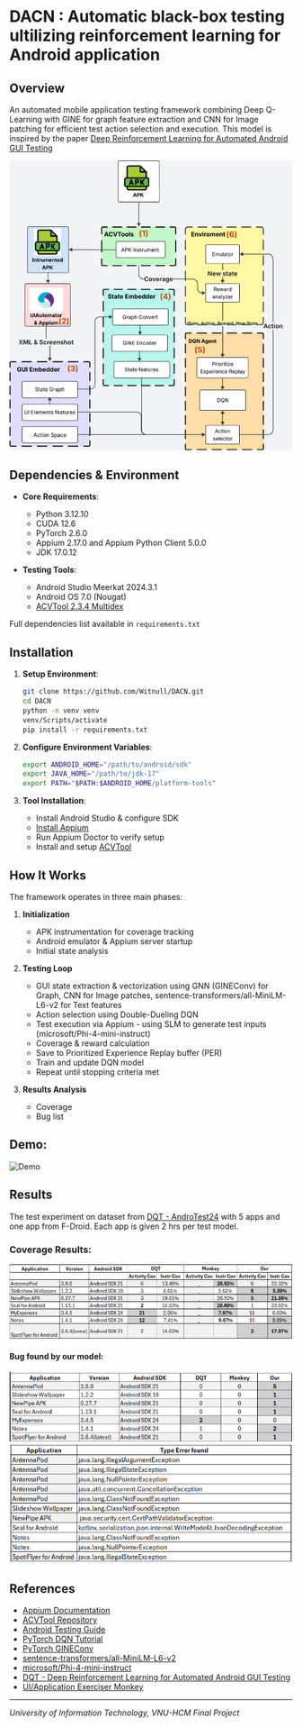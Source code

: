 # DACN : Automatic black-box testing ultilizing reinforcement learning for Android application

## Overview
An automated mobile application testing framework combining Deep Q-Learning with GINE for graph feature extraction and CNN for Image patching for efficient test action selection and execution. This model is inspired by the paper [Deep Reinforcement Learning for Automated Android GUI Testing](https://dl.acm.org/doi/10.1145/3597503.3623344)

![Workflow Overview](asset/images/model_wf_gen.png)

## Dependencies & Environment

- **Core Requirements**:

  - Python 3.12.10
  - CUDA 12.6
  - PyTorch 2.6.0
  - Appium 2.17.0 and Appium Python Client 5.0.0
  - JDK 17.0.12

- **Testing Tools**:
  - Android Studio Meerkat 2024.3.1
  - Android OS 7.0 (Nougat)
  - [ACVTool 2.3.4 Multidex](https://github.com/pilgun/acvtool)

Full dependencies list available in `requirements.txt`

## Installation

1. **Setup Environment**:

   ```bash
   git clone https://github.com/Witnull/DACN.git
   cd DACN
   python -m venv venv
   venv/Scripts/activate
   pip install -r requirements.txt
   ```

2. **Configure Environment Variables**:

   ```bash
   export ANDROID_HOME="/path/to/android/sdk"
   export JAVA_HOME="/path/to/jdk-17"
   export PATH="$PATH:$ANDROID_HOME/platform-tools"
   ```

3. **Tool Installation**:
   - Install Android Studio & configure SDK
   - [Install Appium](https://appium.io/docs/en/latest/quickstart/install/)
   - Run Appium Doctor to verify setup
   - Install and setup [ACVTool](https://github.com/pilgun/acvtool)

## How It Works

The framework operates in three main phases:

1. **Initialization**

   - APK instrumentation for coverage tracking
   - Android emulator & Appium server startup
   - Initial state analysis

2. **Testing Loop**

   - GUI state extraction & vectorization using GNN (GINEConv) for Graph, CNN for Image patches, sentence-transformers/all-MiniLM-L6-v2 for Text features
   - Action selection using Double-Dueling DQN
   - Test execution via Appium - using SLM to generate test inputs (microsoft/Phi-4-mini-instruct)
   - Coverage & reward calculation
   - Save to Prioritized Experience Replay buffer (PER)
   - Train and update DQN model
   - Repeat until stopping criteria met

3. **Results Analysis**
   - Coverage
   - Bug list

## Demo:

![Demo](https://github.com/user-attachments/assets/c0444c1c-e285-4fad-9120-c4cc8e203dda)

## Results

The test experiment on dataset from [DQT - AndroTest24](https://github.com/Yuanhong-Lan/AndroTest24) with 5 apps and one app from F-Droid.
Each app is given 2 hrs per test model.

### Coverage Results:

![Results](asset/images/Cov_res.png)

#### Bug found by our model:

![Bug List](asset/images/errfound.png)
![Bug List](asset/images/err_types.png)

## References

- [Appium Documentation](https://appium.io/docs/en/2.0/)
- [ACVTool Repository](https://github.com/pilgun/acvtool)
- [Android Testing Guide](https://developer.android.com/training/testing)
- [PyTorch DQN Tutorial](https://pytorch.org/tutorials/intermediate/reinforcement_q_learning.html)
- [PyTorch GINEConv](https://pytorch-geometric.readthedocs.io/en/2.6.0/generated/torch_geometric.nn.conv.GINEConv.html)
- [sentence-transformers/all-MiniLM-L6-v2](https://huggingface.co/sentence-transformers/all-MiniLM-L6-v2)
- [microsoft/Phi-4-mini-instruct](https://huggingface.co/microsoft/Phi-4-mini-instruct)
- [DQT - Deep Reinforcement Learning for Automated Android GUI Testing](https://dl.acm.org/doi/10.1145/3597503.3623344)
- [UI/Application Exerciser Monkey](https://developer.android.com/studio/test/other-testing-tools/monkey)

---

_University of Information Technology, VNU-HCM Final Project_
